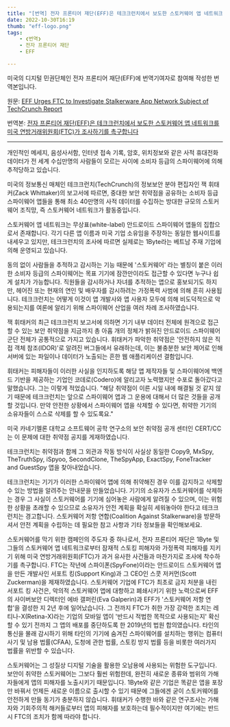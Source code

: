 ```yaml
---
title: "[번역] 전자 프론티어 재단(EFF)은 테크크런치에서 보도한 스토커웨어 앱 네트워크를 미국 연방거래위원회(FTC)가 조사하기를 촉구합니다"
date: 2022-10-30T16:19
thumb: "eff-logo.png"
tags: 
    - ❮번역❯
    - 전자 프론티어 재단
    - EFF

---
```


미국의 디지털 민권단체인 전자 프론티어 재단(EFF)에 번역기여자로 참여해 작성한 번역본입니다.

원문: [EFF Urges FTC to Investigate Stalkerware App Network Subject of TechCrunch Report](https://www.eff.org/deeplinks/2022/02/eff-urges-ftc-investigate-stalkerware-app-network-subject-techcrunch-report)

번역본: [전자 프론티어 재단(EFF)은 테크크런치에서 보도한 스토커웨어 앱 네트워크를 미국 연방거래위원회(FTC)가 조사하기를 촉구합니다](https://www.eff.org/ko/deeplinks/2022/02/eff-urges-ftc-investigate-stalkerware-app-network-subject-techcrunch-report)

---

개인적인 메세지, 음성사서함, 인터넷 접속 기록, 암호, 위치정보와 같은 사적 휴대전화 데이터가 전 세계 수십만명의 사람들이 모르는 사이에 소비자 등급의 스파이웨어에 의해 추적당하고 있습니다. 

미국의 정보통신 매체인 테크크런치(TechCrunch)의 정보보안 분야 편집자인 잭 휘태커(Zack Whittaker)의 보고서에 따르면, 중대한 보안 취약점을 공유하는 소비자 등급 스파이웨어 앱들을 통해 최소 40만명의 사적 데이터를 수집하는 방대한 규모의 스토커웨어 조직망, 즉 스토커웨어 네트워크가 활동중입니다.

스토커웨어 앱 네트워크는 무상표(white-label) 안드로이드 스파이웨어 앱들의 집합으로서 존재합니다. 각기 다른 앱 이름과 미국 기업 소유임을 주장하는 동일한 웹사이트를 내세우고 있지만, 테크크런치의 조사에 따르면 실제로는 1Byte라는 베트남 주재 기업에 의해 운영되고 있습니다.

동의 없이 사람들을 추적하고 감시하는 기능 때문에 '스토커웨어' 라는 별칭이 붙은 이러한 소비자 등급의 스파이웨어는 목표 기기에 잠깐만이라도 접근할 수 있다면 누구나 쉽게 설치가 가능합니다. 직원들을 감시하거나 자녀를 추적하는 앱으로 홍보되기도 하지만, 헤어진 또는 현재의 연인 및 배우자를 감시하려는 가정폭력 사범에 의해 흔히 사용됩니다. 테크크런치는 어떻게 이것이 앱 개발사와 앱 사용자 모두에 의해 비도덕적으로 악용되는지를 여론에 알리기 위해 스파이웨어 산업을 여러 차례 조사하였습니다.

잭 휘태커의 최근 테크크런치 보고서에 의하면 기기 내부 데이터 전체에 원격으로 접근할 수 있는 보안 취약점을 지금까지 총 아홉 개의 정체가 밝혀진 안드로이드 스파이웨어 군단 전체가 공통적으로 가지고 있습니다. 휘태커가 파악한 취약점은 '안전하지 않은 직접 객체 참조(IDOR)'로 알려진 버그들에서 유래하는데, 이는 불충분한 보안 제어로 인해 서버에 있는 파일이나 데이터가 노출되는 흔한 웹 애플리케이션 결함입니다. 

휘태커는 피해자들이 이러한 사실을 인지하도록 해당 앱 제작자들 및 스파이웨어에 백엔드 기반을 제공하는 기업인 코데로(Codero)에 알리고자 노력했지만 수포로 돌아갔다고 말했습니다. 그는 이렇게 적었습니다. "해당 취약점이 이른 시일 내에 해결될 것 같지 않기 때문에 테크크런치는 앞으로 스파이웨어 앱과 그 운용에 대해서 더 많은 것들을 공개할 것입니다. 만약 안전한 상황에서 스파이웨어 앱을 삭제할 수 있다면, 취약한 기기의 소유자들이 스스로 삭제를 할 수 있도록요."

미국 카네기멜론 대학교 소프트웨어 공학 연구소의 보안 취약점 공개 센터인 CERT/CC는 이 문제에 대한 취약점 공지를 게재하였습니다.

테크크런치는 취약점과 함께 그 외관과 작동 방식이 사실상 동일한 Copy9, MxSpy, TheTruthSpy, iSpyoo, SecondClone, TheSpyApp, ExactSpy, FoneTracker and GuestSpy 앱을 찾아내었습니다.

테크크런치는 기기가 이러한 스파이웨어 앱에 의해 취약해진 경우 이를 감지하고 삭제할 수 있는 방법을 알려주는 안내문을 만들었습니다. 기기의 소유자가 스토커웨어를 삭제하는 경우 그 사실이 스토커웨어를 기기에 심어놓은 사람에게 알려질 수 있으며, 이는 위험한 상황을 초래할 수 있으므로 소유자가 안전 계획을 확실히 세워놓아야 한다고 테크크런치는 경고합니다. 스토커웨어 저항 연합(Coalition Against Stalkerware)을 방문하셔서 안전 계획을 수립하는 데 필요한 참고 사항과 기타 정보들을 확인해보세요.

스토커웨어를 막기 위한 캠페인의 주도자 중 하나로서, 전자 프론티어 재단은 1Byte 및 그들의 스토커웨어 앱 네트워크로부터 잠재적 스토킹 피해자와 가정폭력 피해자를 지키기 위해 미국 연방거래위원회(FTC)가 과거 유사한 사건들과 마찬가지로 조사에 착수하기를 촉구합니다. FTC는 작년에 스파이폰(SpyFone)이라는 안드로이드 스토커웨어 앱을 만든 개발사인 서포트 킹(Support King)과 그 CEO인 스콧 저커먼(Scott Zuckerman)을 제재하였습니다. 스토커웨어 기업에 FTC가 최초로 금지 처분을 내린 서포트 킹 사건은, 악의적 스토커웨어 앱에 대항하고 폐쇄시키기 위한 노력으로써 EFF의 사이버보안 디렉터인 에바 갤퍼린(Eva Galperin)과 EFF가 '스토커웨어 저항 연합'을 결성한 지 2년 후에 일어났습니다. 그 전까지 FTC가 취한 가장 강력한 조치는 레티나-X(Retina-X)라는 기업의 모바일 앱이 '반드시 적법한 목적으로 사용되는지' 확신할 수 있기 전까지 그 앱의 배포를 중단하도록 한 2019년의 법원 합의였습니다. 타인의 통신을 몰래 감시하기 위해 타인의 기기에 숨겨진 스파이웨어를 설치하는 행위는 컴퓨터 사기 및 남용 법률(CFAA), 도청에 관한 법률, 스토킹 방지 법률 등을 비롯한 여러가지 법률을 위반할 수 있습니다.

스토커웨어는 그 성질상 디지털 기술을 활용한 오남용에 사용되는 위험한 도구입니다. 보안이 취약한 스토커웨어는 그보다 훨씬 위험한데, 완전히 새로운 종류와 범위의 가해자들에게 앱의 피해자를 노출시키기 때문입니다. 1Byte와 같은 기업은 똑같은 앱을 포장만 바꿔서 언제든 새로운 이름으로 출시할 수 있기 때문에 그들에겐 굳이 스토커웨어를 안전하게 만들 동기가 충분하지 않습니다. 휘태커가 수행한 바와 같은 연구조사는 가해자와 기회주의적 해커들로부터 앱의 피해자를 보호하는데 필수적이지만 여기에는 반드시 FTC의 조치가 함께 따라야 합니다.
